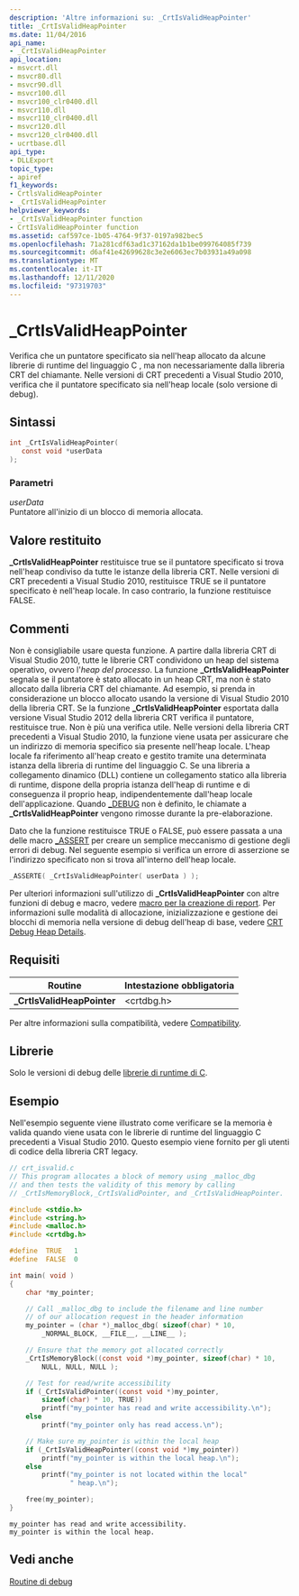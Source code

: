 ```yaml
---
description: 'Altre informazioni su: _CrtIsValidHeapPointer'
title: _CrtIsValidHeapPointer
ms.date: 11/04/2016
api_name:
- _CrtIsValidHeapPointer
api_location:
- msvcrt.dll
- msvcr80.dll
- msvcr90.dll
- msvcr100.dll
- msvcr100_clr0400.dll
- msvcr110.dll
- msvcr110_clr0400.dll
- msvcr120.dll
- msvcr120_clr0400.dll
- ucrtbase.dll
api_type:
- DLLExport
topic_type:
- apiref
f1_keywords:
- CrtlsValidHeapPointer
- _CrtIsValidHeapPointer
helpviewer_keywords:
- _CrtIsValidHeapPointer function
- CrtIsValidHeapPointer function
ms.assetid: caf597ce-1b05-4764-9f37-0197a982bec5
ms.openlocfilehash: 71a281cdf63ad1c37162da1b1be099764085f739
ms.sourcegitcommit: d6af41e42699628c3e2e6063ec7b03931a49a098
ms.translationtype: MT
ms.contentlocale: it-IT
ms.lasthandoff: 12/11/2020
ms.locfileid: "97319703"
---
```

# <a name="_crtisvalidheappointer"></a>_CrtIsValidHeapPointer

Verifica che un puntatore specificato sia nell'heap allocato da alcune librerie di runtime del linguaggio C , ma non necessariamente dalla libreria CRT del chiamante. Nelle versioni di CRT precedenti a Visual Studio 2010, verifica che il puntatore specificato sia nell'heap locale (solo versione di debug).

## <a name="syntax"></a>Sintassi

```C
int _CrtIsValidHeapPointer(
   const void *userData
);
```

### <a name="parameters"></a>Parametri

*userData*<br/>
Puntatore all'inizio di un blocco di memoria allocata.

## <a name="return-value"></a>Valore restituito

**_CrtIsValidHeapPointer** restituisce true se il puntatore specificato si trova nell'heap condiviso da tutte le istanze della libreria CRT. Nelle versioni di CRT precedenti a Visual Studio 2010, restituisce TRUE se il puntatore specificato è nell'heap locale. In caso contrario, la funzione restituisce FALSE.

## <a name="remarks"></a>Commenti

Non è consigliabile usare questa funzione. A partire dalla libreria CRT di Visual Studio 2010, tutte le librerie CRT condividono un heap del sistema operativo, ovvero l'*heap del processo*. La funzione **_CrtIsValidHeapPointer** segnala se il puntatore è stato allocato in un heap CRT, ma non è stato allocato dalla libreria CRT del chiamante. Ad esempio, si prenda in considerazione un blocco allocato usando la versione di Visual Studio 2010 della libreria CRT. Se la funzione **_CrtIsValidHeapPointer** esportata dalla versione Visual Studio 2012 della libreria CRT verifica il puntatore, restituisce true. Non è più una verifica utile. Nelle versioni della libreria CRT precedenti a Visual Studio 2010, la funzione viene usata per assicurare che un indirizzo di memoria specifico sia presente nell'heap locale. L'heap locale fa riferimento all'heap creato e gestito tramite una determinata istanza della libreria di runtime del linguaggio C.  Se una libreria a collegamento dinamico (DLL) contiene un collegamento statico alla libreria di runtime, dispone della propria istanza dell'heap di runtime e di conseguenza il proprio heap, indipendentemente dall'heap locale dell'applicazione. Quando [_DEBUG](../../c-runtime-library/debug.md) non è definito, le chiamate a **_CrtIsValidHeapPointer** vengono rimosse durante la pre-elaborazione.

Dato che la funzione restituisce TRUE o FALSE, può essere passata a una delle macro [_ASSERT](assert-asserte-assert-expr-macros.md) per creare un semplice meccanismo di gestione degli errori di debug. Nel seguente esempio si verifica un errore di asserzione se l'indirizzo specificato non si trova all'interno dell'heap locale.

```C
_ASSERTE( _CrtIsValidHeapPointer( userData ) );
```

Per ulteriori informazioni sull'utilizzo di **_CrtIsValidHeapPointer** con altre funzioni di debug e macro, vedere [macro per la creazione di report](/visualstudio/debugger/macros-for-reporting). Per informazioni sulle modalità di allocazione, inizializzazione e gestione dei blocchi di memoria nella versione di debug dell'heap di base, vedere [CRT Debug Heap Details](/visualstudio/debugger/crt-debug-heap-details).

## <a name="requirements"></a>Requisiti

|Routine|Intestazione obbligatoria|
|-------------|---------------------|
|**_CrtIsValidHeapPointer**|\<crtdbg.h>|

Per altre informazioni sulla compatibilità, vedere [Compatibility](../../c-runtime-library/compatibility.md).

## <a name="libraries"></a>Librerie

Solo le versioni di debug delle [librerie di runtime di C](../../c-runtime-library/crt-library-features.md).

## <a name="example"></a>Esempio

Nell'esempio seguente viene illustrato come verificare se la memoria è valida quando viene usata con le librerie di runtime del linguaggio C precedenti a Visual Studio 2010. Questo esempio viene fornito per gli utenti di codice della libreria CRT legacy.

```C
// crt_isvalid.c
// This program allocates a block of memory using _malloc_dbg
// and then tests the validity of this memory by calling
// _CrtIsMemoryBlock,_CrtIsValidPointer, and _CrtIsValidHeapPointer.

#include <stdio.h>
#include <string.h>
#include <malloc.h>
#include <crtdbg.h>

#define  TRUE   1
#define  FALSE  0

int main( void )
{
    char *my_pointer;

    // Call _malloc_dbg to include the filename and line number
    // of our allocation request in the header information
    my_pointer = (char *)_malloc_dbg( sizeof(char) * 10,
        _NORMAL_BLOCK, __FILE__, __LINE__ );

    // Ensure that the memory got allocated correctly
    _CrtIsMemoryBlock((const void *)my_pointer, sizeof(char) * 10,
        NULL, NULL, NULL );

    // Test for read/write accessibility
    if (_CrtIsValidPointer((const void *)my_pointer,
        sizeof(char) * 10, TRUE))
        printf("my_pointer has read and write accessibility.\n");
    else
        printf("my_pointer only has read access.\n");

    // Make sure my_pointer is within the local heap
    if (_CrtIsValidHeapPointer((const void *)my_pointer))
        printf("my_pointer is within the local heap.\n");
    else
        printf("my_pointer is not located within the local"
               " heap.\n");

    free(my_pointer);
}
```

```Output
my_pointer has read and write accessibility.
my_pointer is within the local heap.
```

## <a name="see-also"></a>Vedi anche

[Routine di debug](../../c-runtime-library/debug-routines.md)<br/>
